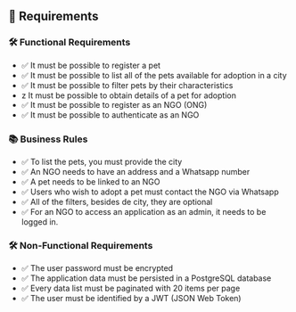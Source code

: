## 📝 Requirements

### 🛠️ Functional Requirements

- ✅ It must be possible to register a pet
- ✅ It must be possible to list all of the pets available for adoption in a city
- ✅ It must be possible to filter pets by their characteristics
- z It must be possible to obtain details of a pet for adoption
- ✅ It must be possible to register as an NGO (ONG)
- ✅ It must be possible to authenticate as an NGO

### 📚 Business Rules

- ✅ To list the pets, you must provide the city
- ✅ An NGO needs to have an address and a Whatsapp number
- ✅ A pet needs to be linked to an NGO
- ✅ Users who wish to adopt a pet must contact the NGO via Whatsapp
- ✅ All of the filters, besides de city, they are optional
- ✅ For an NGO to access an application as an admin, it needs to be logged in.

### 🛠️ Non-Functional Requirements

- ✅ The user password must be encrypted
- ✅ The application data must be persisted in a PostgreSQL database
- ✅ Every data list must be paginated with 20 items per page
- ✅ The user must be identified by a JWT (JSON Web Token)
